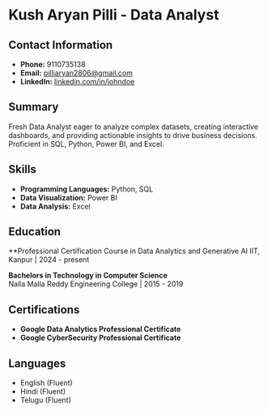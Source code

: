 # Kush Aryan Pilli - Data Analyst

## Contact Information
- **Phone:** 9110735138
- **Email:** pilliaryan2806@gmail.com
- **LinkedIn:** [linkedin.com/in/johndoe](https://www.linkedin.com/in/kush-aryan-pilli-b919a122b/)

## Summary
Fresh Data Analyst eager to analyze complex datasets, creating interactive dashboards, and providing actionable insights to drive business decisions. Proficient in SQL, Python, Power BI, and Excel.

## Skills
- **Programming Languages:** Python, SQL
- **Data Visualization:** Power BI
- **Data Analysis:** Excel

## Education
**Professional Certification Course in Data Analytics and Generative AI
IIT, Kanpur | 2024 - present

**Bachelors in Technology in Computer Science**  
Nalla Malla Reddy Engineering College | 2015 - 2019

## Certifications
- **Google Data Analytics Professional Certificate**
- **Google CyberSecurity Professional Certificate**

## Languages
- English (Fluent)
- Hindi (Fluent)
- Telugu (Fluent)
